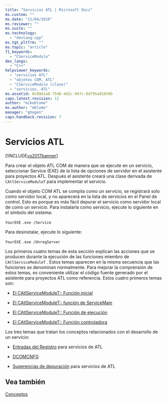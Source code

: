 ```yaml
---
title: "Servicios ATL | Microsoft Docs"
ms.custom: ""
ms.date: "11/04/2016"
ms.reviewer: ""
ms.suite: ""
ms.technology: 
  - "devlang-cpp"
ms.tgt_pltfrm: ""
ms.topic: "article"
f1_keywords: 
  - "CServiceModule"
dev_langs: 
  - "C++"
helpviewer_keywords: 
  - "servicios ATL"
  - "objetos COM, ATL"
  - "CServiceModule (clase)"
  - "servicios, ATL"
ms.assetid: 8c09d1a8-7548-4d2c-947c-9d795a81659b
caps.latest.revision: 12
author: "mikeblome"
ms.author: "mblome"
manager: "ghogen"
caps.handback.revision: 7
---
```

# Servicios ATL
[!INCLUDE[vs2017banner](../assembler/inline/includes/vs2017banner.md)]

Para crear el objeto ATL COM de manera que se ejecute en un servicio, seleccionar Service \(EXE\) de la lista de opciones de servidor en el asistente para proyectos ATL.  Después el asistente creará una clase derivada de `CAtlServiceModuleT` para implementar el servicio.  
  
 Cuando el objeto COM ATL se compila como un servicio, se registrará solo como servidor local, y no aparecerá en la lista de servicios en el Panel de control.  Esto es porque es más fácil depurar el servicio como servidor local de como un servicio.  Para instalarla como servicio, ejecute lo siguiente en el símbolo del sistema:  
  
 `YourEXE` `.exe /Service`  
  
 Para desinstalar, ejecute lo siguiente:  
  
 `YourEXE` `.exe /UnregServer`  
  
 Los primeros cuatro temas de esta sección explican las acciones que se producen durante la ejecución de las funciones miembro de `CAtlServiceModuleT` .  Estos temas aparecen en la misma secuencia que las funciones se denominan normalmente.  Para mejorar la comprensión de estos temas, es conveniente utilizar el código fuente generado por el asistente para proyectos ATL como referencia.  Estos cuatro primeros temas son:  
  
-   [El CAtlServiceModuleT:: Función inicial](../atl/catlservicemodulet-start-function.md)  
  
-   [El CAtlServiceModuleT:: función de ServiceMain](../atl/catlservicemodulet-servicemain-function.md)  
  
-   [El CAtlServiceModuleT:: Función de ejecución](../atl/catlservicemodulet-run-function.md)  
  
-   [El CAtlServiceModuleT:: Función controladora](../atl/catlservicemodulet-handler-function.md)  
  
 Los tres temas que tratan los conceptos relacionados con el desarrollo de un servicio:  
  
-   [Entradas del Registro](../atl/registry-entries.md) para servicios de ATL  
  
-   [DCOMCNFG](../atl/dcomcnfg.md)  
  
-   [Sugerencias de depuración](../atl/debugging-tips.md) para servicios de ATL  
  
## Vea también  
 [Conceptos](../atl/active-template-library-atl-concepts.md)